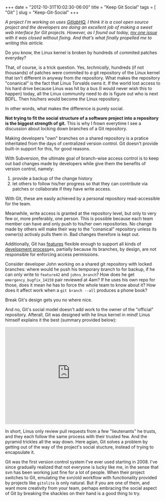 +++
date = "2012-10-31T10:02:30-06:00"
title = "Keep Git Social"
tags = [ "Git" ]
slug = "Keep-Git-Social"
+++

*A project I'm working on uses [GitlabHQ][4], I think it is a cool open source
project and the developers are doing an excellent job of making a sweet web
interface for Git projects. However, as I found out today, [my one issue][1]
with it was closed without fixing. And that's what finally propelled me to
writing this airticle.*

Do you know, the Linux kernel is broken by hundreds of commited patches
everyday?

That, of course, is a trick question. Yes, *technically*, hundreds (if not
thousands) of patches were commited to *a* git repository of the Linux kernel
that isn't different in anyway from *the* repository. What makes the
repository "conanical" is the fact that Linus Torvalds owns it. If the world
lost access to his hard drive because Linus was hit by a bus (I would never
wish this to happen) today, all the Linux community need to do is figure out
who is next BDFL. Then his/hers would become *the* Linux repository.

In other words, what makes the difference is purely social.

**Not trying to fit the social structure of a software project into a
repository is the biggest strength of git.** This is why I frown everytime
I see a discussion about locking down branches of a Git repository.

Making developers "own" branches on a shared repository is a pratice
inheritated from the days of centralized version control. Git doesn't provide
built-in support for this, for good reasons.

With Subversion, the ultimate goal of branch-wise access control is to keep out
bad changes made by developers while give them the benefits of version
control, namely:

1.  provide a backup of the change history
2.  let others to follow his/her progress so that they can contribute via
    patches or collaborate if they have write access.

With Git, these are easily achieved by a personal repository read-accessible
for the team. 

Meanwhile, write access is granted at the repository level, but only to very
few or, more preferably, one person. This is possible because each team member
can have and only push to his/her own repositories. No change made by others 
will make their way to the "conanical" repository unless its owner(s) activaly
pulls them in. Bad changes therefore is kept out.

Additionally, Git has [features][2] flexible enough to
support all kinds of [development process][3]es, partially because
its branches, by design, are not responsible for enforcing access
permissions. 

Consider developer John working on a shared git repository with
locked branches: where would he push his temporary branch to for backup,
if he can only write to `feature42` and `johns_branch`? How does he get
`emergency_bugfix_14159` pair reviewed at 4am? If he uses his own repo
for those, does it mean he has to force the whole team to know about it?
How does it affect work when a `git branch --all` produces a phone book?

Break Git's design gets you no where nice.

And no, Git's social model doesn't add work to the owner of the "official"
repository. Afterall, Git was designed with he linux kernel in mind!
Linus himself explains it the best (summary provided below):

<iframe width="420" height="315"
src="http://www.youtube.com/embed/4XpnKHJAok8"
frameborder="0" allowfullscreen></iframe>

In short, Linus only review pull requests from a few "lieutenants" he
trusts, and they each follow the same process with their trusted few.
And the pyramid trickles all the way down. Here agian, Git solves a
problem by getting out of the way of the project's social stucture,
instead of trying to encapsulate it.

Git was the first version control system I've ever used starting in 2008. 
I've since gradually realized that not everyone is lucky like me, in the
sense that svn has been working just fine for a lot of people. When their
project switches to Git, emulating the svn/old workflow with functionality
provided by projects like `gitolite` is only natural. But if you are one of
them, and want more creativity from your team, perhaps embracing the
social aspect of Git by breaking the shackles on their hand is a good thing
to try.


[1]: https://github.com/gitlabhq/gitlabhq/issues/1298 "Gitlab Issue: Closed"
[2]: http://git-scm.com/book/en/Git-Branching
[3]: http://nvie.com/posts/a-successful-git-branching-model
[4]: http://gitlabhq.com

